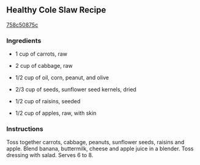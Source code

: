 ## Healthy Cole Slaw Recipe

[758c50875c](http://cookeatshare.com/recipes/healthy-cole-slaw-48992)

### Ingredients

 - 1 cup of carrots, raw

 - 2 cup of cabbage, raw

 - 1/2 cup of oil, corn, peanut, and olive

 - 2/3 cup of seeds, sunflower seed kernels, dried

 - 1/2 cup of raisins, seeded

 - 1/2 cup of apples, raw, with skin

### Instructions

Toss together carrots, cabbage, peanuts, sunflower seeds, raisins and apple. Blend banana, buttermilk, cheese and apple juice in a blender. Toss dressing with salad. Serves 6 to 8.